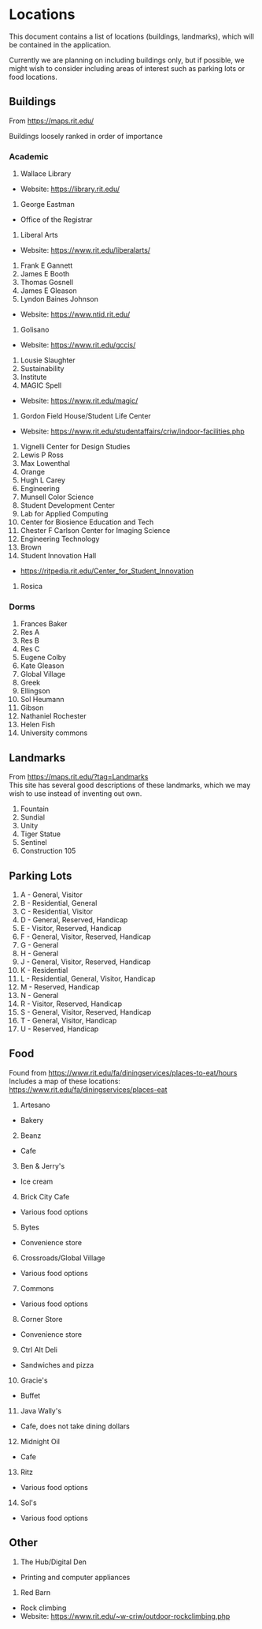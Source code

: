 # Locations
This document contains a list of locations (buildings, landmarks), which will be 
contained in the application.

Currently we are planning on including buildings only, but if possible, we might wish
to consider including areas of interest such as parking lots or food locations. 

## Buildings
From https://maps.rit.edu/  

Buildings loosely ranked in order of importance
### Academic
1. Wallace Library
  * Website: https://library.rit.edu/  
1. George Eastman
  * Office of the Registrar
1. Liberal Arts
  * Website: https://www.rit.edu/liberalarts/  
1. Frank E Gannett
1. James E Booth
1. Thomas Gosnell
1. James E Gleason
1. Lyndon Baines Johnson 
  * Website: https://www.ntid.rit.edu/  
1. Golisano
  * Website: https://www.rit.edu/gccis/  
1. Lousie Slaughter
1. Sustainability
1. Institute 
1. MAGIC Spell
  * Website: https://www.rit.edu/magic/  
1. Gordon Field House/Student Life Center
  * Website: https://www.rit.edu/studentaffairs/criw/indoor-facilities.php
1. Vignelli Center for Design Studies
1. Lewis P Ross
1. Max Lowenthal
1. Orange
1. Hugh L Carey
1. Engineering
1. Munsell Color Science
1. Student Development Center
1. Lab for Applied Computing
1. Center for Biosience Education and Tech
1. Chester F Carlson Center for Imaging Science
1. Engineering Technology
1. Brown
1. Student Innovation Hall 
  * https://ritpedia.rit.edu/Center_for_Student_Innovation
1. Rosica

### Dorms
1. Frances Baker
1. Res A
1. Res B
1. Res C
1. Eugene Colby
1. Kate Gleason
1. Global Village
1. Greek
1. Ellingson
1. Sol Heumann
1. Gibson
1. Nathaniel Rochester
1. Helen Fish
1. University commons



## Landmarks
From https://maps.rit.edu/?tag=Landmarks  
This site has several good descriptions of these landmarks, which
we may wish to use instead of inventing out own.

1. Fountain
2. Sundial
3. Unity 
4. Tiger Statue
5. Sentinel  
1. Construction 105

## Parking Lots
1. A - General, Visitor
2. B - Residential, General
3. C - Residential, Visitor
4. D - General, Reserved, Handicap
5. E - Visitor, Reserved, Handicap
6. F - General, Visitor, Reserved, Handicap
7. G - General
8. H - General
10. J - General, Visitor, Reserved, Handicap
11. K - Residential
12. L - Residential, General, Visitor, Handicap
1. M - Reserved, Handicap
1. N - General
1. R - Visitor, Reserved, Handicap
1. S - General, Visitor, Reserved, Handicap
1. T - General, Visitor, Handicap
1. U - Reserved, Handicap


## Food 
Found from https://www.rit.edu/fa/diningservices/places-to-eat/hours  
Includes a map of these locations: https://www.rit.edu/fa/diningservices/places-eat  

1. Artesano
  * Bakery
2. Beanz
  * Cafe
3. Ben & Jerry's
  * Ice cream
4. Brick City Cafe
  * Various food options
5. Bytes
  * Convenience store
6. Crossroads/Global Village
  * Various food options
7. Commons
  * Various food options
8. Corner Store
  * Convenience store
9. Ctrl Alt Deli
  * Sandwiches and pizza
10. Gracie's
  * Buffet
11. Java Wally's
  * Cafe, does not take dining dollars
12. Midnight Oil
  * Cafe
13. Ritz
  * Various food options
14. Sol's
  * Various food options

## Other
1. The Hub/Digital Den
  * Printing and computer appliances
1. Red Barn
  * Rock climbing
  * Website: https://www.rit.edu/~w-criw/outdoor-rockclimbing.php
